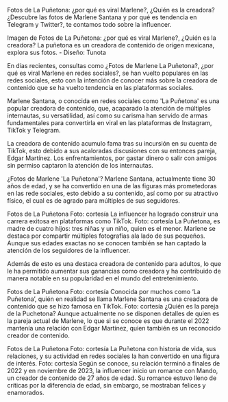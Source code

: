 Fotos de La Puñetona: ¿por qué es viral Marlene?, ¿Quién es la creadora?
¿Descubre las fotos de Marlene Santana y por qué es tendencia en Telegram y Twitter?, te contamos todo sobre la influencer.

Imagen de Fotos de La Puñetona: ¿por qué es viral Marlene?, ¿Quién es la creadora?
La puñetona es un creadora de contenido de origen mexicana, explora sus fotos. - Diseño: Tunota

En días recientes, consultas como ¿Fotos de Marlene La Puñetona?, ¿por qué es viral Marlene en redes sociales?, se han vuelto populares en las redes sociales, esto con la intención de conocer más sobre la creadora de contenido que se ha vuelto tendencia en las plataformas sociales.

Marlene Santana, o conocida en redes sociales como 'La Puñetona' es una popular creadora de contenido, que, acaparado la atención de múltiples internautas, su versatilidad, así como su carisma han servido de armas fundamentales para convertirla en viral en las plataformas de Instagram, TikTok y Telegram.

La creadora de contenido acumulo fama tras su incursión en su cuenta de TikTok, esto debido a sus acaloradas discusiones con su entonces pareja, Edgar Martínez. Los enfrentamientos, por gastar dinero o salir con amigos sin permiso captaron la atención de los internautas.


¿Fotos de Marlene 'La Puñetona'?
Marlene Santana, actualmente tiene 30 años de edad, y se ha convertido en una de las figuras más prometedoras en las rede sociales, esto debido a su contenido, así como por su atractivo físico, el cual es de agrado para múltiples de sus seguidores.

Fotos de La Puñetona  Foto: cortesía
La influencer ha logrado construir una carrera exitosa en plataformas como TikTok. Foto: cortesía
La Puñetona, es madre de cuatro hijos: tres niñas y un niño, quien es el menor. Marlene se destaca por compartir múltiples fotografías ala lado de sus pequeños. Aunque sus edades exactas no se conocen también se han captado la atención de los seguidores de la influencer.

Además de esto es una destaca creadora de contenido para adultos, lo que le ha permitido aumentar sus ganancias como creadora y ha contribuido de manera notable en su popularidad en el mundo del entretenimiento.

Fotos de La Puñetona Foto: cortesía
Conocida por muchos como ‘La Puñetona’, quién en realidad se llama Marlene Santana es una creadora de contenido que se hizo famosa en TikTok. Foto: cortesía
¿Quién es la pareja de la Puchetona?
Aunque actualmente no se disponen detalles de quien es la pareja actual de Marlene, lo que si se conoce es que durante el 2022 mantenía una relación con Edgar Martínez, quien también es un reconocido creador de contenido.

Fotos de La Puñetona  Foto: cortesía
La Puñetona con historia de vida, sus relaciones, y su actividad en redes sociales la han convertido en una figura de interés. Foto: cortesía
Según se conoce, su relación terminó a finales de 2022 y en noviembre de 2023, la influencer inicio un romance con Mando, un creador de contenido de 27 años de edad. Su romance estuvo lleno de críticas por la diferencia de edad, sin embargo, se mostraban felices y enamorados.
